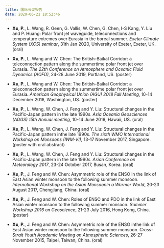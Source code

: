 ```yaml
---
title: 国际会议报告
date: 2020-06-21 18:52:46
---
```


- **Xu, P.**, L. Wang, R. Geen, G. Vallis, W. Chen, G. Chen, I-S Kang, Y. Liu and P. Huang: Polar front jet waveguide, teleconnections and temperature extremes over Eurasia in the boreal summer. *Exeter Climate System (XCS) seminar*, 31th Jan 2020, University of Exeter, Exeter, UK. (oral)

- **Xu, P.**, L. Wang and W. Chen: The British–Baikal Corridor: a teleconnection pattern along the summertime polar front jet over Eurasia. *The 22th Conference on Atmosphere and Oceanic Fluid Dynamics (AOFD)*, 24-28 June 2019, Portland, US. (poster)

- **Xu, P.**, L. Wang and W. Chen: The British–Baikal Corridor: a teleconnection pattern along the summertime polar front jet over Eurasia. *American Geophysical Union (AGU) 2018 Fall Meeting*, 10-14 December 2018, Washington, US. (poster)

- **Xu, P.**, L. Wang, W. Chen, J. Feng and Y. Liu: Structural changes in the Pacific-Japan pattern in the late 1990s. *Asia Oceania Geosciences (AOGS) 15th Annual meeting*, 10-14 June 2018, Hawaii, US. (oral)

- **Xu, P.**, L. Wang, W. Chen, J. Feng and Y. Liu: Structural changes in the Pacific-Japan pattern inthe late 1990s. *The sixth WMO International Workshop on Monsoons (IWM-VI)*, 13-17 November 2017, Singapore. (poster with oral abstract)

- **Xu, P.**, L. Wang, W. Chen, J. Feng and Y. Liu: Structural changes in the Pacific-Japan pattern in the late 1990s. *Asian Conference on Meteorology 2017*, 23-24 October 2017, Busan, Korea. (oral)

- **Xu, P.**, J. Feng and W. Chen: Asymmetric role of the ENSO in the link of East Asian winter monsoon to the following summer monsoon. *International Workshop on the Asian Monsoonin a Warmer World*, 20-23 August 2017, Chengjiang, China. (oral)

- **Xu, P.**, J. Feng and W. Chen: Roles of ENSO and PDO in the link of East Asian winter monsoon to the following summer monsoon. *Summer Workshop 2016 on Geoscience*, 21-23 July 2016, Hong Kong, China. (poster)

- **Xu, P.**, J. Feng and W. Chen: Asymmetric role of the ENSO inthe link of East Asian winter monsoon to the following summer monsoon. *Cross-Strait Youth Academic Meeting on Atmospheric Sciences*, 26-27 November 2015, Taipei, Taiwan, China. (oral)
